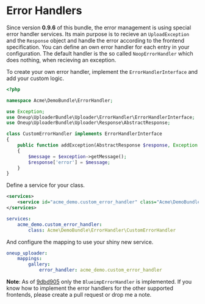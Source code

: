 Error Handlers
==============

Since version **0.9.6** of this bundle, the error management is using special error handler services. Its main purpose is to recieve an `UploadException` and the `Response` object and handle the error according to the frontend specification. You can define an own error handler for each entry in your configuration. The default handler is the so called `NoopErrorHandler` which does nothing, when recieving an exception.

To create your own error handler, implement the `ErrorHandlerInterface` and add your custom logic.

```php
<?php

namespace Acme\DemoBundle\ErrorHandler;

use Exception;
use Oneup\UploaderBundle\Uploader\ErrorHandler\ErrorHandlerInterface;
use Oneup\UploaderBundle\Uploader\Response\AbstractResponse;

class CustomErrorHandler implements ErrorHandlerInterface
{
    public function addException(AbstractResponse $response, Exception $exception)
    {
        $message = $exception->getMessage();
        $response['error'] = $message;
    }
}

```

Define a service for your class.

```xml
<services>
    <service id="acme_demo.custom_error_handler" class="Acme\DemoBundle\ErrorHandler\CustomErrorHandler" />
</services>
```

```yml
services:
    acme_demo.custom_error_handler:
        class: Acme\DemoBundle\ErrorHandler\CustomErrorHandler
```

And configure the mapping to use your shiny new service.

```yml
oneup_uploader:
    mappings:
        gallery:
            error_handler: acme_demo.custom_error_handler
```

**Note**: As of [9dbd905](https://github.com/1up-lab/OneupUploaderBundle/commit/9dbd9056dfe403ce6f1273d2d75fe814d517731a) only the `BlueimpErrorHandler` is implemented. If you know how to implement the error handlers for the other supported frontends, please create a pull request or drop me a note.
